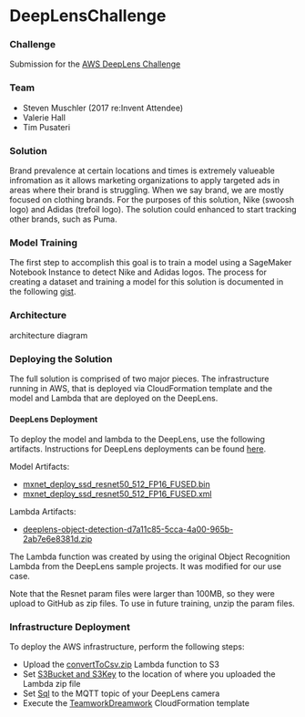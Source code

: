 # DeepLensChallenge
### Challenge
Submission for the [AWS DeepLens Challenge](https://awsdeeplens.devpost.com)

### Team
- Steven Muschler (2017 re:Invent Attendee)
- Valerie Hall
- Tim Pusateri

### Solution
Brand prevalence at certain locations and times is extremely valueable infromation as it allows marketing organizations to apply targeted ads in areas where their brand is struggling.  When we say brand, we are mostly focused on clothing brands.  For the purposes of this solution, Nike (swoosh logo) and Adidas (trefoil logo).  The solution could enhanced to start tracking other brands, such as Puma.

### Model Training
The first step to accomplish this goal is to train a model using a SageMaker Notebook Instance to detect Nike and Adidas logos.  The process for creating a dataset and training a model for this solution is documented in the following [gist](gist.md).

### Architecture
architecture diagram

### Deploying the Solution
The full solution is comprised of two major pieces.  The infrastructure running in AWS, that is deployed via CloudFormation template and the model and Lambda that are deployed on the DeepLens.

#### DeepLens Deployment
To deploy the model and lambda to the DeepLens, use the following artifacts.  Instructions for DeepLens deployments can be found [here](https://docs.aws.amazon.com/deeplens/latest/dg/deeplens-create-deploy-sample-project.html).

Model Artifacts:
- [mxnet_deploy_ssd_resnet50_512_FP16_FUSED.bin](model/mxnet_deploy_ssd_resnet50_512_FP16_FUSED.bin)
- [mxnet_deploy_ssd_resnet50_512_FP16_FUSED.xml](model/mxnet_deploy_ssd_resnet50_512_FP16_FUSED.xml)

Lambda Artifacts:
- [deeplens-object-detection-d7a11c85-5cca-4a00-965b-2ab7e6e8381d.zip](deeplensLambda/deeplens-object-detection-d7a11c85-5cca-4a00-965b-2ab7e6e8381d.zip)

The Lambda function was created by using the original Object Recognition Lambda from the DeepLens sample projects.  It was modified for our use case.

Note that the Resnet param files were larger than 100MB, so they were upload to GitHub as zip files.  To use in future training, unzip the param files.

### Infrastructure Deployment
To deploy the AWS infrastructure, perform the following steps:
- Upload the [convertToCsv.zip](lambda/convertToCsv.zip) Lambda function to S3
- Set [S3Bucket and S3Key](teamworkDreamwork.template#L89-L90) to the location of where you uploaded the Lambda zip file
- Set [Sql](teamworkDreamwork.template#L153) to the MQTT topic of your DeepLens camera
- Execute the [TeamworkDreamwork](teamworkDreamwork.template) CloudFormation template